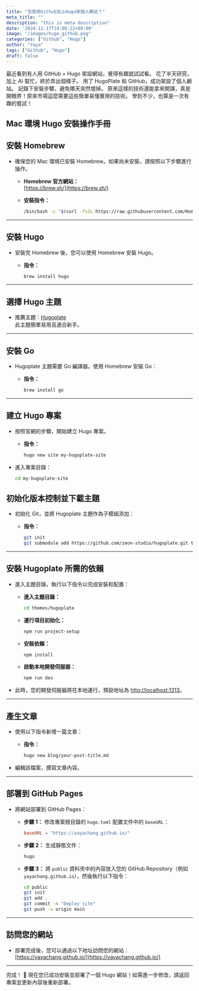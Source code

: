 ```yaml
---
title: "怎麼用Github加上Hugo架個人網站？"
meta_title: ""
description: "this is meta description"
date: '2024-11-17T14:06:22+08:00'
image: "/images/hugo_github.png"
categories: ["Github", "Hugo"]
author: "Yaya"
tags: ["Github", "Hugo"]
draft: false
---
```


最近看到有人用 GitHub + Hugo 架設網站，覺得有趣就試試看。
花了半天研究，加上 AI 幫忙，終於弄出個樣子。
用了 HugoPlate 和 GitHub，成功架設了個人網站。
記錄下安裝步驟，避免哪天突然壞掉。
原來這樣的技術還能拿來開課，真是開眼界！原來市場這麼需要這些簡單易懂實用的技術。
學到不少，也算是一次有趣的嘗試！

## **Mac 環境 Hugo 安裝操作手冊**

## **安裝 Homebrew**
- 確保您的 Mac 環境已安裝 Homebrew。如果尚未安裝，請按照以下步驟進行操作。

  - **Homebrew 官方網站：**  
    [https://brew.sh/](https://brew.sh/)

  - **安裝指令：**
    ```bash
    /bin/bash -c "$(curl -fsSL https://raw.githubusercontent.com/Homebrew/install/HEAD/install.sh)"
    ```

---

## **安裝 Hugo**
- 安裝完 Homebrew 後，您可以使用 Homebrew 安裝 Hugo。

  - **指令：**
    ```bash
    brew install hugo
    ```

---

## **選擇 Hugo 主題**
- 推薦主題：[Hugoplate](https://themes.gohugo.io/themes/hugoplate/)  
  此主題簡單易用且適合新手。

---

## **安裝 Go**
- Hugoplate 主題需要 Go 編譯器。使用 Homebrew 安裝 Go：

  - **指令：**
    ```bash
    brew install go
    ```

---

## **建立 Hugo 專案**
- 按照官網的步驟，開始建立 Hugo 專案。

  - **指令：**
    ```bash
    hugo new site my-hugoplate-site
    ```

- 進入專案目錄：
  ```bash
  cd my-hugoplate-site

## **初始化版本控制並下載主題**
- 初始化 Git，並將 Hugoplate 主題作為子模組添加：

  - **指令：**
    ```bash
    git init
    git submodule add https://github.com/zeon-studio/hugoplate.git themes/hugoplate
    ```

---

## **安裝 Hugoplate 所需的依賴**
- 進入主題目錄，執行以下指令以完成安裝和配置：

  - **進入主題目錄：**
    ```bash
    cd themes/hugoplate
    ```

  - **運行項目初始化：**
    ```bash
    npm run project-setup
    ```

  - **安裝依賴：**
    ```bash
    npm install
    ```

  - **啟動本地開發伺服器：**
    ```bash
    npm run dev
    ```

- 此時，您的開發伺服器將在本地運行，預設地址為 [http://localhost:1313](http://localhost:1313)。

---

## **產生文章**
- 使用以下指令新增一篇文章：

  - **指令：**
    ```bash
    hugo new blog/your-post-title.md
    ```

- 編輯該檔案，撰寫文章內容。

---

## **部署到 GitHub Pages**
- 將網站部署到 GitHub Pages：

  - **步驟 1：** 修改專案根目錄的 `hugo.toml` 配置文件中的 `baseURL`：
    ```toml
    baseURL = "https://yayachang.github.io/"
    ```

  - **步驟 2：** 生成靜態文件：
    ```bash
    hugo
    ```

  - **步驟 3：** 將 `public` 資料夾中的內容放入您的 GitHub Repository（例如 `yayachang.github.io`），然後執行以下指令：
    ```bash
    cd public
    git init
    git add .
    git commit -m "Deploy site"
    git push -u origin main
    ```

---

## **訪問您的網站**
- 部署完成後，您可以通過以下地址訪問您的網站：  
  [https://yayachang.github.io/](https://yayachang.github.io/)

---

完成！ 🎉 現在您已成功安裝並部署了一個 Hugo 網站！如需進一步修改，請返回專案並更新內容後重新部署。
